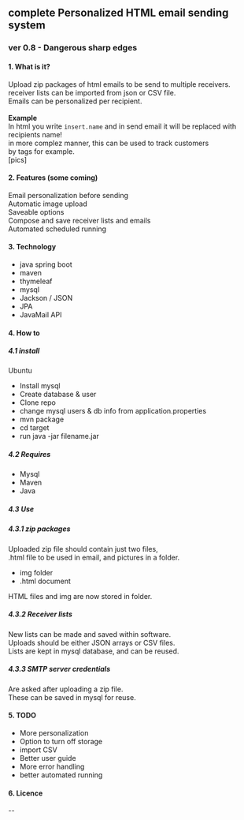 ## complete Personalized HTML email sending system
### ver 0.8 - Dangerous sharp edges
#### 1. What is it?
Upload zip packages of html emails to be send to multiple receivers.<br>
receiver lists can be imported from json or CSV file.<br>
Emails can be personalized per recipient.
<br><br><b>Example<br></b>
In html you write <code>insert.name</code> and in send email it will be replaced with<br>
recipients name!<br> in more complez manner, this can be used to track customers<br>
by tags for example.<br>[pics]
#### 2. Features (some coming)
Email personalization before sending<br>
Automatic image upload<br>
Saveable options<br>
Compose and save receiver lists and emails<br>
Automated scheduled running
#### 3. Technology
- java spring boot
- maven
- thymeleaf
- mysql
- Jackson / JSON
- JPA
- JavaMail API
#### 4. How to
##### 4.1 install
Ubuntu
- Install mysql
- Create database & user
- Clone repo
- change mysql users & db info from application.properties
- mvn package
- cd target
- run java -jar filename.jar

##### 4.2 Requires
- Mysql
- Maven
- Java

##### 4.3 Use
##### 4.3.1 zip packages
Uploaded zip file should contain just two files, <br>
.html file to be used in email, and pictures in a folder.
- img folder
- .html document

HTML files and img are now stored in folder.
##### 4.3.2 Receiver lists
New lists can be made and saved within software.<br>
Uploads should be either JSON arrays or CSV files.<br>
Lists are kept in mysql database, and can be reused.
##### 4.3.3 SMTP server credentials
Are asked after uploading a zip file.<br>
These can be saved in mysql for reuse.<br>
#### 5. TODO
- More personalization
- Option to turn off storage
- import CSV
- Better user guide
- More error handling
- better automated running

#### 6. Licence

--
